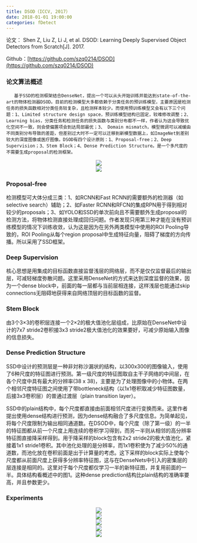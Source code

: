 ```yaml
---
title: DSOD（ICCV, 2017）
date: 2018-01-01 19:00:00
categories: fDetect
---
```


<script type="text/javascript" src="http://cdn.mathjax.org/mathjax/latest/MathJax.js?config=default"></script>

论文： Shen Z, Liu Z, Li J, et al. DSOD: Learning Deeply Supervised Object Detectors from Scratch[J]. 2017.

Github：[https://github.com/szq0214/DSOD](https://github.com/szq0214/DSOD)

### 论文算法概述

       基于SSD的检测框架结合DenseNet，提出一个可以从头开始训练并能达到state-of-the-art的物体检测器DSOD。目前的检测模型大多都依赖于分类任务的预训练模型，主要原因是检测任务的损失函数相对分类任务较复杂，且检测样本较少。而使用预训练模型又会有以下三个问题：1、Limited structure design space，预训练模型结构已固定，较难修改调整；2、Learning bias，分类任务和检测任务的损失函数与类别分布都不一样，作者认为这会导致优化空间不一致，则会使偏置项会到达局部最优；3、 Domain mismatch，模型微调可以减缓由不同类别分布导致的差距，但差别过大时不一定可以迁移到新模型数据上，如ImageNet到差别较大的深度图像或医疗图像。DSOD有四个设计原则：1、Proposal-free；2、Deep Supervision；3、Stem Block；4、Dense Prediction Structure。是一个多尺度的不需要生成proposal的检测框架。
	   
<center><img src="{{ site.baseurl }}/images/pdDetect/dsod1.png"></center>
	
<center><img src="{{ site.baseurl }}/images/pdDetect/dsod2.png"></center>
	
### Proposal-free

   检测模型可大体分成三类：1、如RCNN和Fast RCNN的需要额外的检测器（如selective search）辅助；2、如Faster RCNN和RFCN的集成RPN用于得到相对较少的proposals；3、如YOLO和SSD的单次前向且不需要额外生成proposal的检测方法，将物体检测直接处理成回归问题。作者发现只用第三种才能在没有预训练模型的情况下训练收敛，认为这是因为在另外两类模型中使用的ROI Pooling导致的，ROI Pooling从每个region proposal中生成特征向量，阻碍了梯度的方向传播。所以采用了SSD框架。
   
### Deep Supervision

   核心思想是用集成的目标函数直接监督浅层的网络层，而不是仅仅监督最后的输出层，可减轻梯度弥散问题。这里采用DenseNet的方式来达到深度监督的效果，因为一个dense block中，前面的每一层都与当前层相连接，这样浅层也能通过skip connections无阻碍地获得来自网络顶层的目标函数的监督。

### Stem Block

   由3个3×3的卷积层连接一个2×2的极大值池化层组成，比原始在DenseNet中设计的7x7 stride2卷积接3x3 stride2极大值池化的效果要好，可减少原始输入图像的信息损失。
	
### Dense Prediction Structure

   SSD中设计的预测层是一种非対称沙漏状的结构，以300x300的图像输入，使用了6种尺度的特征图进行预测。第一级尺度的特征图取自主干子网络的中间层，在各个尺度中具有最大的分辨率(38 x 38)，主要是为了处理图像中的小物体。在两个相邻尺度特征图之间使用了带bottleneck结构（以1x1卷积取减少特征图数量，后接3x3卷积层）的普通过渡层（plain transition layer）。

   SSD中的plain结构中，每个尺度都直接由前面相邻尺度进行变换而来。这里作者提出使用dense结构进行预测，因为dense结构融合了多尺度信息。为简单起见，将每个尺度限制为输出相同通道数。在DSOD中，每个尺度（除了第一级）的一半的特征图都从前一个尺度上用连续的卷积学习得到，而另一半则从相邻的高分辨率特征图直接降采样得到。用于降采样的block包含有2x2 stride2的极大值池化，紧接着1x1 stride1卷积。其中池化处理的是分辨率，而1x1卷积使为了减少50%的通道数，而池化放在卷积前面是出于计算量的考虑。这下采样的block实际上使每个尺度都从前面尺度上获得多分辨率特征图，这与在DenseNets中引入的密集层的层连接是相同的。这里对于每个尺度都仅学习一半的新特征图，并复用前面的一半。具体结构看概述中的图1。这种dense prediction结构比plain结构的准确率要高，并且参数更少。

### Experiments

<center><img src="{{ site.baseurl }}/images/pdDetect/dsod3.png"></center>

<center><img src="{{ site.baseurl }}/images/pdDetect/dsod4.png"></center>

<center><img src="{{ site.baseurl }}/images/pdDetect/dsod5.png"></center>

<center><img src="{{ site.baseurl }}/images/pdDetect/dsod6.png"></center>

<center><img src="{{ site.baseurl }}/images/pdDetect/dsod7.png"></center>